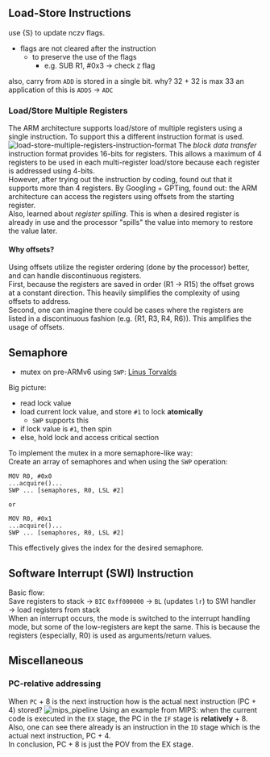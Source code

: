 ## Load-Store Instructions
use {S} to update nczv flags.
* flags are not cleared after the instruction
  * to preserve the use of the flags
    * e.g. SUB R1, #0x3 -> check `Z` flag

also, carry from `ADD` is stored in a single bit. why? 32 + 32 is max 33
an application of this is `ADDS` -> `ADC`

### Load/Store Multiple Registers
The ARM architecture supports load/store of multiple registers using a single instruction. To support this a different instruction format is used.<br>
![load-store-multiple-registers-instruction-format](https://github.com/young170/2024-1-MA/blob/main/assets/images/load-store-multiple-registers-instruction-format.png)
The *block data transfer* instruction format provides 16-bits for registers. This allows a maximum of 4 registers to be used in each multi-register load/store because each register is addressed using 4-bits.<br>
However, after trying out the instruction by coding, found out that it supports more than 4 registers. By Googling + GPTing, found out: the ARM architecture can access the registers using offsets from the starting register.<br>
Also, learned about *register spilling*. This is when a desired register is already in use and the processor "spills" the value into memory to restore the value later.<br>

#### Why offsets?
Using offsets utilize the register ordering (done by the processor) better, and can handle discontinuous registers.<br>
First, because the registers are saved in order (R1 -> R15) the offset grows at a constant direction. This heavily simplifies the complexity of using offsets to address.<br>
Second, one can imagine there could be cases where the registers are listed in a discontinuous fashion (e.g. {R1, R3, R4, R6}). This amplifies the usage of offsets.<br>

## Semaphore
* mutex on pre-ARMv6 using `SWP`: [Linus Torvalds](https://lore.kernel.org/all/Pine.LNX.4.64.0512172150260.26663@localhost.localdomain/)

Big picture:
* read lock value
* load current lock value, and store `#1` to lock **atomically**
  * `SWP` supports this
* if lock value is `#1`, then spin
* else, hold lock and access critical section

To implement the mutex in a more semaphore-like way:<br>
Create an array of semaphores and when using the `SWP` operation:
```
MOV R0, #0x0
...acquire()...
SWP ... [semaphores, R0, LSL #2]

or

MOV R0, #0x1
...acquire()...
SWP ... [semaphores, R0, LSL #2]
```
This effectively gives the index for the desired semaphore.

## Software Interrupt (SWI) Instruction
Basic flow:<br>
Save registers to stack $\rightarrow$ `BIC` `0xff000000` $\rightarrow$ `BL` (updates `lr`) to SWI handler $\rightarrow$ load registers from stack<br>
When an interrupt occurs, the mode is switched to the interrupt handling mode, but some of the low-registers are kept the same. This is because the registers (especially, R0) is used as arguments/return values.<br>

## Miscellaneous
### PC-relative addressing
When `PC` + 8 is the next instruction how is the actual next instruction (PC + 4) stored?
![mips_pipeline](https://github.com/young170/2024-1-MA/blob/main/assets/images/mips_pipeline.png)
Using an example from MIPS: when the current code is executed in the `EX` stage, the PC in the `IF` stage is **relatively** + 8.<br>
Also, one can see there already is an instruction in the `ID` stage which is the actual next instruction, PC + 4.<br>
In conclusion, PC + 8 is just the POV from the EX stage.
